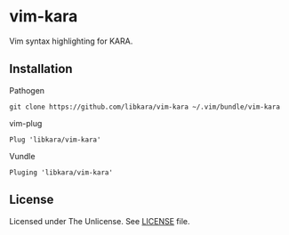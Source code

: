 # vim-kara
Vim syntax highlighting for KARA.

## Installation

Pathogen

```
git clone https://github.com/libkara/vim-kara ~/.vim/bundle/vim-kara
```

vim-plug

```vim
Plug 'libkara/vim-kara'
```

Vundle

```vim
Pluging 'libkara/vim-kara'
```

## License
Licensed under The Unlicense. See [LICENSE](./LICENSE) file.

